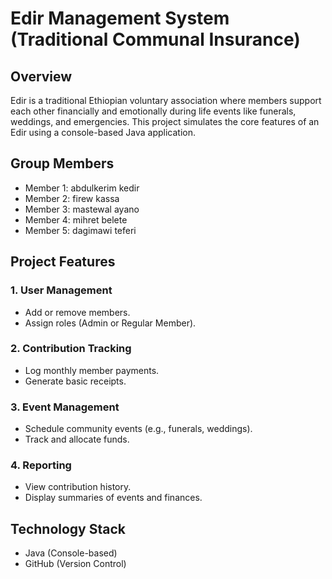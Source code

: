 # Edir Management System (Traditional Communal Insurance)

## Overview
Edir is a traditional Ethiopian voluntary association where members support each other financially and emotionally during life events like funerals, weddings, and emergencies. This project simulates the core features of an Edir using a console-based Java application.

## Group Members
- Member 1: abdulkerim kedir
- Member 2: firew kassa 
- Member 3: mastewal ayano
- Member 4: mihret belete
- Member 5: dagimawi teferi

## Project Features

### 1. User Management
- Add or remove members.
- Assign roles (Admin or Regular Member).

### 2. Contribution Tracking
- Log monthly member payments.
- Generate basic receipts.

### 3. Event Management
- Schedule community events (e.g., funerals, weddings).
- Track and allocate funds.

### 4. Reporting
- View contribution history.
- Display summaries of events and finances.

## Technology Stack
- Java (Console-based)
- GitHub (Version Control)
